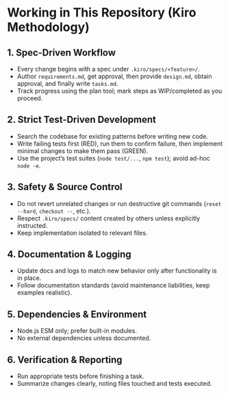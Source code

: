 # Working in This Repository (Kiro Methodology)

## 1. Spec-Driven Workflow
- Every change begins with a spec under `.kiro/specs/<feature>/`.
- Author `requirements.md`, get approval, then provide `design.md`, obtain approval, and finally write `tasks.md`.
- Track progress using the plan tool; mark steps as WIP/completed as you proceed.

## 2. Strict Test-Driven Development
- Search the codebase for existing patterns before writing new code.
- Write failing tests first (RED), run them to confirm failure, then implement minimal changes to make them pass (GREEN).
- Use the project’s test suites (`node test/...`, `npm test`); avoid ad-hoc `node -e`.

## 3. Safety & Source Control
- Do not revert unrelated changes or run destructive git commands (`reset --hard`, `checkout --`, etc.).
- Respect `.kiro/specs/` content created by others unless explicitly instructed.
- Keep implementation isolated to relevant files.

## 4. Documentation & Logging
- Update docs and logs to match new behavior only after functionality is in place.
- Follow documentation standards (avoid maintenance liabilities, keep examples realistic).

## 5. Dependencies & Environment
- Node.js ESM only; prefer built-in modules.
- No external dependencies unless documented.

## 6. Verification & Reporting
- Run appropriate tests before finishing a task.
- Summarize changes clearly, noting files touched and tests executed.
